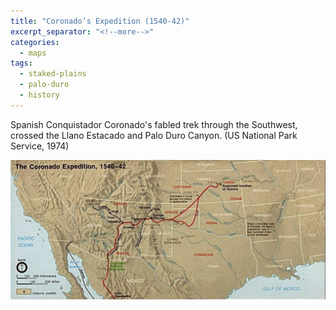```yaml
---
title: "Coronado’s Expedition (1540-42)"
excerpt_separator: "<!--more-->"
categories:
  - maps
tags:
  - staked-plains
  - palo-duro
  - history
---
```

Spanish Conquistador Coronado's fabled trek through the Southwest, crossed the Llano Estacado and Palo Duro Canyon. (US National Park Service, 1974)

![Coronado’s Expedition](/images/gallery/151.jpg)
